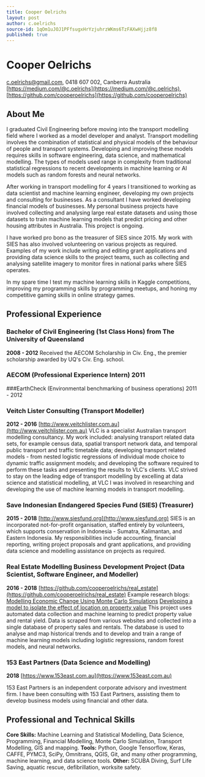 ```yaml
---
title: Cooper Oelrichs
layout: post
author: c.oelrichs
source-id: 1qOm1uJOJ1PFfsugxHrYzjuhrzWKms6TzFAXwHjjz8f8
published: true
---
```

# Cooper Oelrichs
c.oelrichs@gmail.com, 0418 607 002, Canberra Australia
[https://medium.com/@c.oelrichs](https://medium.com/@c.oelrichs), [https://github.com/cooperoelrichs](https://github.com/cooperoelrichs)

## About Me
I graduated Civil Engineering before moving into the transport modelling field where I worked as a model developer and analyst. Transport modelling involves the combination of statistical and physical models of the behaviour of people and transport systems. Developing and improving these models requires skills in software engineering, data science, and mathematical modelling. The types of models used range in complexity from traditional statistical regressions to recent developments in machine learning or AI models such as random forests and neural networks.

After working in transport modelling for 4 years I transitioned to working as data scientist and machine learning engineer, developing my own projects and consulting for businesses. As a consultant I have worked developing financial models of businesses. My personal business projects have involved collecting and analysing large real estate datasets and using those datasets to train machine learning models that predict pricing and other housing attributes in Australia. This project is ongoing.

I have worked pro bono as the treasurer of SIES since 2015. My work with SIES has also involved volunteering on various projects as required. Examples of my work include writing and editing grant applications and providing data science skills to the project teams, such as collecting and analysing satellite imagery to monitor fires in national parks where SIES operates.

In my spare time I test my machine learning skills in Kaggle competitions, improving my programming skills by programming meetups, and honing my competitive gaming skills in online strategy games.

## Professional Experience

### Bachelor of Civil Engineering (1st Class Hons) from The University of Queensland
**2008 - 2012**
Received the AECOM Scholarship in Civ. Eng., the premier scholarship awarded by UQ's Civ. Eng. school.

### AECOM (Professional Experience Intern) 2011
###EarthCheck (Environmental benchmarking of business operations) 2011 - 2012

### Veitch Lister Consulting (Transport Modeller)
**2012 - 2016**
[http://www.veitchlister.com.au](http://www.veitchlister.com.au)
VLC is a specialist Australian transport modelling consultancy.
My work included: analysing transport related data sets, for example census data, spatial transport network data, and temporal public transport and traffic timetable data; developing transport related models - from nested logistic regressions of individual mode choice to dynamic traffic assignment models; and developing the software required to perform these tasks and presenting the results to VLC's clients. VLC strived to stay on the leading edge of transport modelling by excelling at data science and statistical modelling, at VLC I was involved in researching and developing the use of machine learning models in transport modelling.

### Save Indonesian Endangered Species Fund (SIES) (Treasurer)
**2015 - 2018**
[http://www.siesfund.org](http://www.siesfund.org)
SIES is an incorporated not-for-profit organisation, staffed entirely by volunteers, which supports conservation in Indonesia - Sumatra, Kalimantan, and Eastern Indonesia. My responsibilities include accounting, financial reporting, writing project proposals and grant applications, and providing data science and modelling assistance on projects as required.

### Real Estate Modelling Business Development Project (Data Scientist, Software Engineer, and Modeller)
**2016 - 2018**
[https://github.com/cooperoelrichs/real_estate](https://github.com/cooperoelrichs/real_estate)
Example research blogs:
[Modelling Economic Change Using Monte Carlo Simulations](https://medium.com/@c.oelrichs/modelling-economic-change-using-monte-carlo-simulations-1e3b931f0b7c)
[Developing a model to isolate the effect of location on property value](https://medium.com/@c.oelrichs/developing-a-model-to-isolate-the-effect-of-location-on-property-value-79f6ff345980)
This project uses automated data collection and machine learning to predict property value and rental yield. Data is scraped from various websites and collected into a single database of property sales and rentals. The database is used to analyse and map historical trends and to develop and train a range of machine learning models including logistic regressions, random forest models, and neural networks.

### 153 East Partners (Data Science and Modelling)
**2018**
[https://www.153east.com.au](https://www.153east.com.au)

153 East Partners is an independent corporate advisory and investment firm. I have been consulting with 153 East Partners, assisting them to develop business models using financial and other data.

## Professional and Technical Skills
**Core Skills:** Machine Learning and Statistical Modelling, Data Science, Programming, Financial Modelling, Monte Carlo Simulation, Transport Modelling, GIS and mapping.
**Tools:** Python, Google Tensorflow, Keras, CAFFE, PYMC3, SciPy, Omnitrans, QGIS, Git, and many other programming, machine learning, and data science tools.
**Other:** SCUBA Diving, Surf Life Saving, aquatic rescue, defibrillation, worksite safety.
